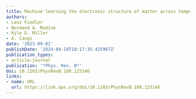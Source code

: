 ```yaml
---
title: Machine learning the electronic structure of matter across temperatures
authors:
- Lenz Fiedler
- Normand A. Modine
- Kyle D. Miller
- A. Cangi
date: '2023-09-01'
publishDate: '2024-04-18T18:17:35.425967Z'
publication_types:
- article-journal
publication: '*Phys. Rev. B*'
doi: 10.1103/PhysRevB.108.125146
links:
- name: URL
  url: https://link.aps.org/doi/10.1103/PhysRevB.108.125146
---
```

